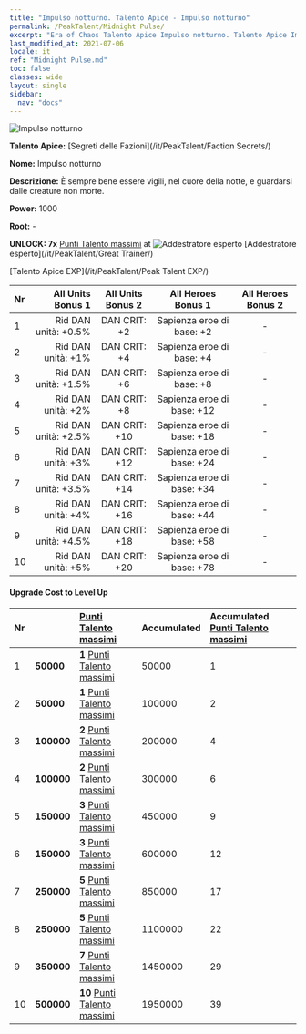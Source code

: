 ```yaml
---
title: "Impulso notturno. Talento Apice - Impulso notturno"
permalink: /PeakTalent/Midnight Pulse/
excerpt: "Era of Chaos Talento Apice Impulso notturno. Talento Apice Impulso notturno. Impulso notturno"
last_modified_at: 2021-07-06
locale: it
ref: "Midnight Pulse.md"
toc: false
classes: wide
layout: single
sidebar:
  nav: "docs"
---
```


  ![Impulso notturno](/images/pt/talent_3009.png)

  **Talento Apice:** [Segreti delle Fazioni](/it/PeakTalent/Faction Secrets/)

  **Nome:** Impulso notturno

  **Descrizione:** È sempre bene essere vigili, nel cuore della notte, e guardarsi dalle creature non morte.

  **Power:** 1000

  **Root:** -

  **UNLOCK: 7x** [Punti Talento massimi](/ItemsIT/con_934/) at ![Addestratore esperto](/images/pt/talent_3001.png) [Addestratore esperto](/it/PeakTalent/Great Trainer/)

  [Talento Apice EXP](/it/PeakTalent/Peak Talent EXP/)

  | Nr | All Units Bonus 1 | All Units Bonus 2 | All Heroes Bonus 1 | All Heroes Bonus 2 |
  |:---|--------------:|:-------------:|:-------------:|:-------------:|
  | 1 | Rid DAN unità: +0.5% | DAN CRIT: +2 | Sapienza eroe di base: +2 | - |
  | 2 | Rid DAN unità: +1% | DAN CRIT: +4 | Sapienza eroe di base: +4 | - |
  | 3 | Rid DAN unità: +1.5% | DAN CRIT: +6 | Sapienza eroe di base: +8 | - |
  | 4 | Rid DAN unità: +2% | DAN CRIT: +8 | Sapienza eroe di base: +12 | - |
  | 5 | Rid DAN unità: +2.5% | DAN CRIT: +10 | Sapienza eroe di base: +18 | - |
  | 6 | Rid DAN unità: +3% | DAN CRIT: +12 | Sapienza eroe di base: +24 | - |
  | 7 | Rid DAN unità: +3.5% | DAN CRIT: +14 | Sapienza eroe di base: +34 | - |
  | 8 | Rid DAN unità: +4% | DAN CRIT: +16 | Sapienza eroe di base: +44 | - |
  | 9 | Rid DAN unità: +4.5% | DAN CRIT: +18 | Sapienza eroe di base: +58 | - |
  | 10 | Rid DAN unità: +5% | DAN CRIT: +20 | Sapienza eroe di base: +78 | - |


#### Upgrade Cost to Level Up

  | Nr | <i class="fas fa-coins"/> | [Punti Talento massimi](/ItemsIT/con_934/) | Accumulated <i class="fas fa-coins"/> | Accumulated [Punti Talento massimi](/ItemsIT/con_934/) |
  |:---|:--------------|:-------------|:-------------|:-------------|
  | 1 | **50000** | **1** [Punti Talento massimi](/ItemsIT/con_934/) | 50000 | 1 |
  | 2 | **50000** | **1** [Punti Talento massimi](/ItemsIT/con_934/) | 100000 | 2 |
  | 3 | **100000** | **2** [Punti Talento massimi](/ItemsIT/con_934/) | 200000 | 4 |
  | 4 | **100000** | **2** [Punti Talento massimi](/ItemsIT/con_934/) | 300000 | 6 |
  | 5 | **150000** | **3** [Punti Talento massimi](/ItemsIT/con_934/) | 450000 | 9 |
  | 6 | **150000** | **3** [Punti Talento massimi](/ItemsIT/con_934/) | 600000 | 12 |
  | 7 | **250000** | **5** [Punti Talento massimi](/ItemsIT/con_934/) | 850000 | 17 |
  | 8 | **250000** | **5** [Punti Talento massimi](/ItemsIT/con_934/) | 1100000 | 22 |
  | 9 | **350000** | **7** [Punti Talento massimi](/ItemsIT/con_934/) | 1450000 | 29 |
  | 10 | **500000** | **10** [Punti Talento massimi](/ItemsIT/con_934/) | 1950000 | 39 |
